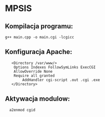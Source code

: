 # MPSIS


## Kompilacja programu:
```
g++ main.cpp -o main.cgi -lcgicc

```

## Konfiguracja Apache:
```   
   <Directory /var/www/>    
	Options Indexes FollowSymLinks ExecCGI   
	AllowOverride None    
	Require all granted   
        AddHandler cgi-script .out .cgi .exe   
   </Directory>    
```

## Aktywacja modulow:
```  
  a2enmod cgid
  
```
